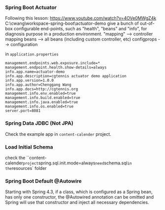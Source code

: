 ### Spring Boot Actuator
Following this lesson: https://www.youtube.com/watch?v=4OVe0MWgZ4k
C:\cwang\workspace-spring-boot\actuator-demo
give a bunch of out-of-box configurable end-points, such as "health", "beans" and "info", for diagnosis purpose in a production environment.
"mapping" --> controller mapping
beans --> all beans (including custom controller, etc)
configprops --> configuration

in `application.properties`
```
management.endpoints.web.exposure.include=*
management.endpoint.health.show-details=always
info.app.name=actuator-demo
info.app.description=cgtennis actuator demo application
info.app.version=1.0.0
info.app.author=Chenggang Wang
info.app.docs=http://cgtennis.org
management.info.env.enabled=true
management.info.build.enabled=true
management.info.java.enabled=true
management.info.os.enabled=true
server.port=8081
```

### Spring Data JDBC (Not JPA)
Check the example app in `content-calender` project.


### Load Initial Schema
check the ``content-calender` project
`spring.sql.init.mode=always`
need `schema.sql` in the `resources` folder


### Spring Boot Default @Autowire
Starting with Spring 4.3, if a class, which is configured as a Spring bean, has only one constructor, the @Autowired annotation can be omitted and Spring will use that constructor and inject all necessary dependencies.